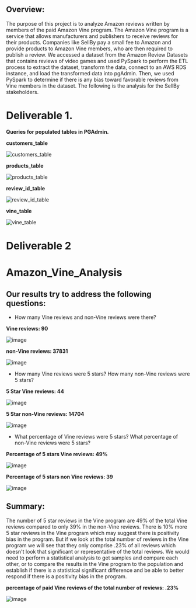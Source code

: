 ## Overview: 
The purpose of this project is to analyze Amazon reviews written by members of the paid Amazon Vine program. The Amazon Vine program is a service that allows manufacturers and publishers to receive reviews for their products. Companies like SellBy pay a small fee to Amazon and provide products to Amazon Vine members, who are then required to publish a review.
We accessed a dataset from the Amazon Review Datasets that contains reviews of video games and used PySpark to perform the ETL process to extract the dataset, transform the data, connect to an AWS RDS instance, and load the transformed data into pgAdmin. Then, we used PySpark to determine if there is any bias toward favorable reviews from Vine members in the dataset. The following is  the analysis for the SellBy stakeholders.

# Deliverable 1. 
**Queries for populated tables in PGAdmin.**

**customers_table**

![customers_table](https://user-images.githubusercontent.com/104289098/185771934-44e7283c-9bca-48b6-a1a6-a5744df2a008.png)

**products_table**

![products_table](https://user-images.githubusercontent.com/104289098/185771943-fed1d827-339f-4327-b98a-6d6e9fce4b27.png)

**review_id_table**

![review_id_table](https://user-images.githubusercontent.com/104289098/185771962-8a391542-d4a4-4450-8fed-567a27b9d8da.png)

**vine_table**

![vine_table](https://user-images.githubusercontent.com/104289098/185771969-13be6709-caca-4516-812e-bf4302574ec4.png)


# Deliverable 2

# Amazon_Vine_Analysis

## Our results try to  address the following questions:

- How many Vine reviews and non-Vine reviews were there?
 
**Vine reviews: 90**

![image](https://user-images.githubusercontent.com/104289098/185772220-b4f870a6-8b3a-4729-9135-97487c8c6499.png)

**non-Vine reviews: 37831**

![image](https://user-images.githubusercontent.com/104289098/185772237-f85705f5-ffe9-44fe-807e-cf2d74d6987d.png)


- How many Vine reviews were 5 stars? How many non-Vine reviews were 5 stars?
 
**5 Star Vine reviews: 44**

![image](https://user-images.githubusercontent.com/104289098/185772258-785fcd76-c5bb-465d-911f-d1365a41aa8d.png)


**5 Star non-Vine reviews: 14704**

![image](https://user-images.githubusercontent.com/104289098/185772270-1fbe3f8c-735f-4710-8529-0a5fbe9a3a0e.png)


- What percentage of Vine reviews were 5 stars? What percentage of non-Vine reviews were 5 stars?
 
**Percentage of 5 stars Vine reviews: 49%**

![image](https://user-images.githubusercontent.com/104289098/185772284-d24cd413-6175-4507-89f4-042fc5d490c0.png)


**Percentage of 5 stars non Vine reviews: 39**

![image](https://user-images.githubusercontent.com/104289098/185772296-b1bd5282-521c-4d2b-b252-90fb8744b280.png)


## Summary: 

The number of 5 star reviews in the Vine program are 49% of the total Vine reviews compared to only 39% in the non-Vine reviews. There is 10% more 5 star reviews in the Vine program which may suggest there is positivity bias in the program. But if we look at the total number of reviews in the Vine program we will see that they only comprise .23% of all reviews which doesn't look that significant or representative of the total reviews. We would need to perform a statistical analysis to get samples and compare each other, or to compare the results in the Vine program to the population and establish if there is a statistical significant difference and be able to better respond if there is a positivity bias in the program.

**percentage of paid Vine reviews of the total number of reviews: .23%**

![image](https://user-images.githubusercontent.com/104289098/185773225-94a322f2-0756-4dd7-bba7-3bb053e2efd8.png)


